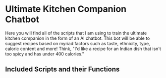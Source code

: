 <h1>Ultimate Kitchen Companion Chatbot</h1>
Here you will find all of the scripts that I am using to train the ultimate kitchen companion in the form of an AI chatbot. This bot will be able to suggest recipes based
on myriad factors such as taste, ethnicity, type, caloric content and more! Think, "I'd like a recipe for an Indian dish that isn't too spicy and has under 400 calories."
<h2>Included Scripts and their Functions</h2>
<h3></h3>
